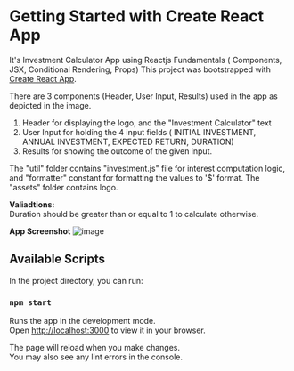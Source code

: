 # Getting Started with Create React App

It's Investment Calculator App using Reactjs Fundamentals ( Components, JSX, Conditional Rendering, Props)
This project was bootstrapped with [Create React App](https://github.com/facebook/create-react-app).

There are 3 components (Header, User Input, Results) used in the app as depicted in the image.
  1. Header for displaying the logo, and the "Investment Calculator" text
  2. User Input for holding the 4 input fields ( INITIAL INVESTMENT, ANNUAL INVESTMENT, EXPECTED RETURN, DURATION)
  3. Results for showing the outcome of the given input.

The "util" folder contains "investment.js" file for interest computation logic, and "formatter" constant for formatting the values to '$' format.
The "assets" folder contains logo.

**Valiadtions:**   
Duration should be greater than or equal to 1 to calculate otherwise.

**App Screenshot**
![image](https://github.com/rajeshgundekari/investment-calculator-app/assets/67254331/8a3d73ac-b6a4-4ec1-b183-1e13a671cf54)

## Available Scripts

In the project directory, you can run:

### `npm start`

Runs the app in the development mode.\
Open [http://localhost:3000](http://localhost:3000) to view it in your browser.

The page will reload when you make changes.\
You may also see any lint errors in the console.
